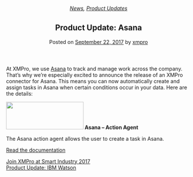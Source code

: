 <div class="large-9 col">
<article class="post-6035 post type-post status-publish format-standard has-post-thumbnail hentry category-news category-product-updates" id="post-6035">
<div class="article-inner">
<header class="entry-header">
<div class="entry-header-text entry-header-text-top text-center">
<h6 class="entry-category is-xsmall"><a href="https://xmpro.com/category/news/" rel="category tag">News</a>, <a href="https://xmpro.com/category/news/product-updates/" rel="category tag">Product Updates</a></h6><h1 class="entry-title">Product Update: Asana</h1><div class="entry-divider is-divider small"></div>
<div class="entry-meta uppercase is-xsmall">
<span class="posted-on">Posted on <a href="https://xmpro.com/product-update-asana/" rel="bookmark"><time class="entry-date published updated" datetime="2017-09-22T09:18:27+00:00">September 22, 2017</time></a></span> <span class="byline">by <span class="meta-author vcard"><a class="url fn n" href="https://xmpro.com/author/xmpro/">xmpro</a></span></span> </div>
</div>
</header>
<div class="entry-content single-page">
<p>At XMPro, we use <a href="https://asana.com/" rel="noopener noreferrer" target="_blank">Asana</a> to track and manage work across the company. That’s why we’re especially excited to announce the release of an XMPro connector for Asana. This means you can now automatically create and assign tasks in Asana when certain conditions occur in your data. Here are the details:</p>
<p><strong><img height="75" src="https://xmpro.com/wp-content/uploads/2017/09/Screenshot-2017-09-22-11.05.52.png" width="211"/>
Asana – Action Agent</strong></p>
<p>The Asana action agent allows the user to create a task in Asana.</p>
<p><a href="http://docs.xmpro.com/iotversion-2-2/xmproiot-asana-action-agent" rel="noopener noreferrer" target="_blank">Read the documentation</a> </p>
<div class="blog-share text-center"><div class="is-divider medium"></div><div class="social-icons share-icons share-row relative"><a aria-label="Share on WhatsApp" class="icon button circle is-outline tooltip whatsapp show-for-medium" data-action="share/whatsapp/share" href="whatsapp://send?text=Product%20Update%3A%20Asana - https://xmpro.com/product-update-asana/" title="Share on WhatsApp"><i class="icon-whatsapp"></i></a><a aria-label="Share on Facebook" class="icon button circle is-outline tooltip facebook" data-label="Facebook" href="https://www.facebook.com/sharer.php?u=https://xmpro.com/product-update-asana/" onclick="window.open(this.href,this.title,'width=500,height=500,top=300px,left=300px'); return false;" rel="noopener nofollow" target="_blank" title="Share on Facebook"><i class="icon-facebook"></i></a><a aria-label="Share on Twitter" class="icon button circle is-outline tooltip twitter" href="https://twitter.com/share?url=https://xmpro.com/product-update-asana/" onclick="window.open(this.href,this.title,'width=500,height=500,top=300px,left=300px'); return false;" rel="noopener nofollow" target="_blank" title="Share on Twitter"><i class="icon-twitter"></i></a><a aria-label="Email to a Friend" class="icon button circle is-outline tooltip email" href="/cdn-cgi/l/email-protection#f7c88482959d929483caa7859893829483d2c5c7a28793968392d2c4b6d2c5c7b684969996d19598938ecab49f92949cd2c5c7839f9e84d2c5c7988283d2c4b6d2c5c79f83838784d2c4b6d2c5b1d2c5b18f9a878598d994989ad2c5b187859893829483da828793968392da9684969996d2c5b1" rel="nofollow" title="Email to a Friend"><i class="icon-envelop"></i></a><a aria-label="Pin on Pinterest" class="icon button circle is-outline tooltip pinterest" href="https://pinterest.com/pin/create/button?url=https://xmpro.com/product-update-asana/&amp;media=https://xmpro.com/wp-content/uploads/2017/09/Asana.png&amp;description=Product%20Update%3A%20Asana" onclick="window.open(this.href,this.title,'width=500,height=500,top=300px,left=300px'); return false;" rel="noopener nofollow" target="_blank" title="Pin on Pinterest"><i class="icon-pinterest"></i></a><a aria-label="Share on LinkedIn" class="icon button circle is-outline tooltip linkedin" href="https://www.linkedin.com/shareArticle?mini=true&amp;url=https://xmpro.com/product-update-asana/&amp;title=Product%20Update%3A%20Asana" onclick="window.open(this.href,this.title,'width=500,height=500,top=300px,left=300px'); return false;" rel="noopener nofollow" target="_blank" title="Share on LinkedIn"><i class="icon-linkedin"></i></a></div></div></div>
<nav class="navigation-post" id="nav-below" role="navigation">
<div class="flex-row next-prev-nav bt bb">
<div class="flex-col flex-grow nav-prev text-left">
<div class="nav-previous"><a href="https://xmpro.com/join-xmpro-smart-industry-2017/" rel="prev"><span class="hide-for-small"><i class="icon-angle-left"></i></span> Join XMPro at Smart Industry 2017</a></div>
</div>
<div class="flex-col flex-grow nav-next text-right">
<div class="nav-next"><a href="https://xmpro.com/product-update-ibm-watson/" rel="next">Product Update: IBM Watson <span class="hide-for-small"><i class="icon-angle-right"></i></span></a></div> </div>
</div>
</nav>
</div>
</article>
<div class="comments-area" id="comments">
</div>
</div>